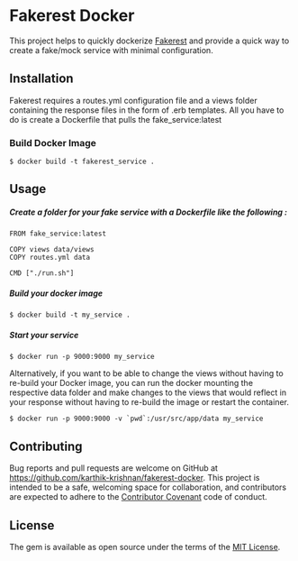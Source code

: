 # Fakerest Docker

This project helps to quickly dockerize [Fakerest](https://github.com/karthik-krishnan/fakerest) and provide a quick way to create a fake/mock service with minimal configuration.

## Installation

Fakerest requires a routes.yml configuration file and a views folder containing the response files in the form of .erb templates.  All you have to do is create a Dockerfile that pulls the fake_service:latest

### Build Docker Image
```
$ docker build -t fakerest_service .
```

## Usage

##### Create a folder for your fake service with a Dockerfile like the following :

```docker
FROM fake_service:latest

COPY views data/views
COPY routes.yml data

CMD ["./run.sh"]
```

##### Build your docker image

```
$ docker build -t my_service .
```

##### Start your service

```
$ docker run -p 9000:9000 my_service
```

Alternatively, if you want to be able to change the views without having to re-build your Docker image, you can run the docker mounting the respective data folder and make changes to the views that would reflect in your response without having to re-build the image or restart the container.

```
$ docker run -p 9000:9000 -v `pwd`:/usr/src/app/data my_service
```

## Contributing

Bug reports and pull requests are welcome on GitHub at https://github.com/karthik-krishnan/fakerest-docker. This project is intended to be a safe, welcoming space for collaboration, and contributors are expected to adhere to the [Contributor Covenant](http://contributor-covenant.org) code of conduct.


## License

The gem is available as open source under the terms of the [MIT License](http://opensource.org/licenses/MIT).
